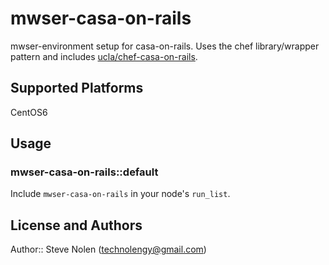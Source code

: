 # mwser-casa-on-rails

mwser-environment setup for casa-on-rails. Uses the chef library/wrapper pattern and includes [ucla/chef-casa-on-rails](https://github.com/ucla/chef-casa-on-rails).

## Supported Platforms

CentOS6

## Usage

### mwser-casa-on-rails::default

Include `mwser-casa-on-rails` in your node's `run_list`.

## License and Authors

Author:: Steve Nolen (technolengy@gmail.com)
